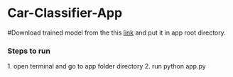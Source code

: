 # Car-Classifier-App

#Download trained model from the this [link](https://drive.google.com/file/d/1WdpVw7xGo3TMXUirhE8vhEpe6N6NOHLc/view?usp=sharing) and put it in app root directory.

<h3>Steps to run</h3>
1. open terminal and go to app folder directory
2. run python app.py
